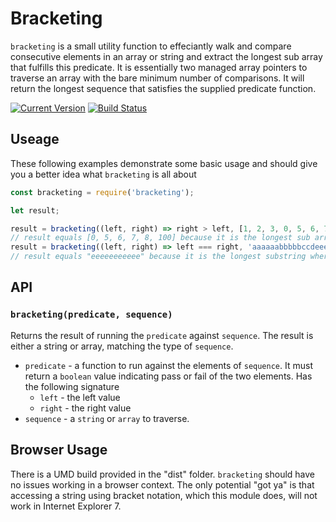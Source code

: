 # Bracketing

`bracketing` is a small utility function to effeciantly walk and compare consecutive elements in an array or string and extract the longest sub array that fulfills this predicate. It is essentially two managed array pointers to traverse an array with the bare minimum number of comparisons. It will return the longest sequence that satisfies the supplied predicate function. 

[![Current Version](https://img.shields.io/npm/v/bracketing.svg?style=flat-square)](https://www.npmjs.org/package/bracketing)
[![Build Status](https://travis-ci.org/arb/bracketing.svg?branch=master)](https://travis-ci.org/arb/bracketing)

## Useage

These following examples demonstrate some basic usage and should give you a better idea what `bracketing` is all about

```js
const bracketing = require('bracketing');

let result;

result = bracketing((left, right) => right > left, [1, 2, 3, 0, 5, 6, 7, 8, 100]);
// result equals [0, 5, 6, 7, 8, 100] because it is the longest sub array where the right value is greater than the left
result = bracketing((left, right) => left === right, 'aaaaaabbbbbccdeeeeeeeeeee');
// result equals "eeeeeeeeeee" because it is the longest substring where each character equals the one to the right
```

## API

### `bracketing(predicate, sequence)`

Returns the result of running the `predicate` against `sequence`. The result is either a string or array, matching the type of `sequence`.

- `predicate` - a function to run against the elements of `sequence`. It must return a `boolean` value indicating pass or fail of the two elements. Has the following signature
  - `left` - the left value
  - `right` - the right value
- `sequence` - a `string` or `array` to traverse.

## Browser Usage

There is a UMD build provided in the "dist" folder. `bracketing` should have no issues working in a browser context. The only potential "got ya" is that accessing a string using bracket notation, which this module does, will not work in Internet Explorer 7.